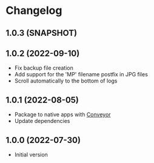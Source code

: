 # Changelog

## 1.0.3 (SNAPSHOT)

## 1.0.2 (2022-09-10)

- Fix backup file creation
- Add support for the 'MP' filename postfix in JPG files
- Scroll automatically to the bottom of logs

## 1.0.1 (2022-08-05)

- Package to native apps with [Conveyor](https://www.hydraulic.software)
- Update dependencies

## 1.0.0 (2022-07-30)

- Initial version
